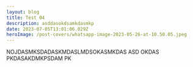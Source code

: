 ```yaml
---
layout: blog
title: Test 04
description: asddasokdsamkdasmkp
date: 2023-07-05T13:01:06.029Z
heroImage: /post-covers/whatsapp-image-2023-05-26-at-10.50.05.jpeg
---
```

N﻿OJDASMKSDADASKMDASLMDSOKASMKDAS ASD OKDAS PKDASAKDMKPSDAM PK
